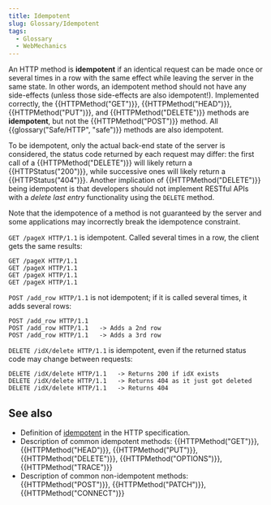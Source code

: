 ```yaml
---
title: Idempotent
slug: Glossary/Idempotent
tags:
  - Glossary
  - WebMechanics
---
```

An HTTP method is **idempotent** if an identical request can be made once or several times in a row with the same effect while leaving the server in the same state. In other words, an idempotent method should not have any side-effects (unless those side-effects are also idempotent!). Implemented correctly, the {{HTTPMethod("GET")}}, {{HTTPMethod("HEAD")}}, {{HTTPMethod("PUT")}}, and {{HTTPMethod("DELETE")}} methods are **idempotent**, but not the {{HTTPMethod("POST")}} method. All {{glossary("Safe/HTTP", "safe")}} methods are also idempotent.

To be idempotent, only the actual back-end state of the server is considered, the status code returned by each request may differ: the first call of a {{HTTPMethod("DELETE")}} will likely return a {{HTTPStatus("200")}}, while successive ones will likely return a {{HTTPStatus("404")}}. Another implication of {{HTTPMethod("DELETE")}} being idempotent is that developers should not implement RESTful APIs with a _delete last entry_ functionality using the `DELETE` method.

Note that the idempotence of a method is not guaranteed by the server and some applications may incorrectly break the idempotence constraint.

`GET /pageX HTTP/1.1` is idempotent. Called several times in a row, the client gets the same results:

```
GET /pageX HTTP/1.1
GET /pageX HTTP/1.1
GET /pageX HTTP/1.1
GET /pageX HTTP/1.1
```

`POST /add_row HTTP/1.1` is not idempotent; if it is called several times, it adds several rows:

```
POST /add_row HTTP/1.1
POST /add_row HTTP/1.1   -> Adds a 2nd row
POST /add_row HTTP/1.1   -> Adds a 3rd row
```

`DELETE /idX/delete HTTP/1.1` is idempotent, even if the returned status code may change between requests:

```
DELETE /idX/delete HTTP/1.1   -> Returns 200 if idX exists
DELETE /idX/delete HTTP/1.1   -> Returns 404 as it just got deleted
DELETE /idX/delete HTTP/1.1   -> Returns 404
```

## See also

- Definition of [idempotent](https://datatracker.ietf.org/doc/html/rfc7231#section-4.2.2) in the HTTP specification.
- Description of common idempotent methods: {{HTTPMethod("GET")}}, {{HTTPMethod("HEAD")}}, {{HTTPMethod("PUT")}}, {{HTTPMethod("DELETE")}}, {{HTTPMethod("OPTIONS")}}, {{HTTPMethod("TRACE")}}
- Description of common non-idempotent methods: {{HTTPMethod("POST")}}, {{HTTPMethod("PATCH")}}, {{HTTPMethod("CONNECT")}}
